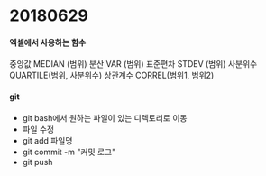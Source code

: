 # 20180629

#### 엑셀에서 사용하는 함수

중앙값 MEDIAN (범위)
분산 VAR (범위)
표준편차 STDEV (범위)
사분위수 QUARTILE(범위, 사분위수)
상관계수 CORREL(범위1, 범위2)

#### git 

- git bash에서 원하는 파일이 있는 디렉토리로 이동
- 파일 수정
- git add 파일명
- git commit -m "커밋 로그"
- git push